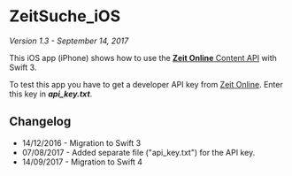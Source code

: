 # ZeitSuche_iOS

*Version 1.3 - September 14, 2017*

This iOS app (iPhone) shows how to use the [**Zeit Online** Content API](http://developer.zeit.de/index/) with Swift 3. 

To test this app you have to get a developer API key from [Zeit Online](http://developer.zeit.de/index). Enter this key in ***api_key.txt***. 

## Changelog

* 14/12/2016 - Migration to Swift 3
* 07/08/2017 - Added separate file ("api_key.txt") for the API key.
* 14/09/2017 - Migration to Swift 4

